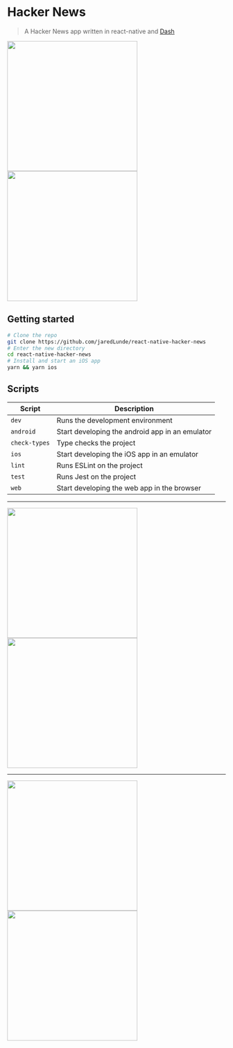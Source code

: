 # Hacker News

> A Hacker News app written in react-native and [Dash](https://github.com/dash-ui/react-native)

<img src='.readme/light-mode.png' width=300> <img src='.readme/dark-mode.png' width=300>

## Getting started

```sh
# Clone the repo
git clone https://github.com/jaredLunde/react-native-hacker-news
# Enter the new directory
cd react-native-hacker-news
# Install and start an iOS app
yarn && yarn ios
```

## Scripts

| Script        | Description                                     |
| ------------- | ----------------------------------------------- |
| `dev`         | Runs the development environment                |
| `android`     | Start developing the android app in an emulator |
| `check-types` | Type checks the project                         |
| `ios`         | Start developing the iOS app in an emulator     |
| `lint`        | Runs ESLint on the project                      |
| `test`        | Runs Jest on the project                        |
| `web`         | Start developing the web app in the browser     |

---

<img src='.readme/light-mode-scrolled.png' width=300> <img src='.readme/dark-mode-scrolled.png' width=300>

---

<img src='.readme/light-mode-web-browser.png' width=300> <img src='.readme/dark-mode-web-browser.png' width=300>
